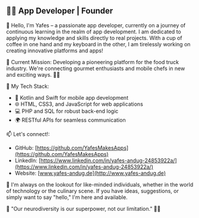 ## 👨‍💻 App Developer | Founder

👋 Hello, I'm Yafes – a passionate app developer, currently on a journey of continuous learning in the realm of app development. I am dedicated to applying my knowledge and skills directly to real projects. With a cup of coffee in one hand and my keyboard in the other, I am tirelessly working on creating innovative platforms and apps!

🌟 Current Mission: Developing a pioneering platform for the food truck industry. We're connecting gourmet enthusiasts and mobile chefs in new and exciting ways. 🚚🍔

🔧 My Tech Stack:
- 📱 Kotlin and Swift for mobile app development
- 🌐 HTML, CSS3, and JavaScript for web applications
- 💻 PHP and SQL for robust back-end logic
- 🌍 RESTful APIs for seamless communication

📫 Let's connect!:
- GitHub: [https://github.com/YafesMakesApps](https://github.com/YafesMakesApps)
- LinkedIn: [https://www.linkedin.com/in/yafes-andug-24853922a/](https://www.linkedin.com/in/yafes-andug-24853922a/)
- Website: [www.yafes-andug.de](http://www.yafes-andug.de)

💬 I'm always on the lookout for like-minded individuals, whether in the world of technology or the culinary scene. If you have ideas, suggestions, or simply want to say "hello," I'm here and available.

🚀 "Our neurodiversity is our superpower, not our limitation." 📲✨
